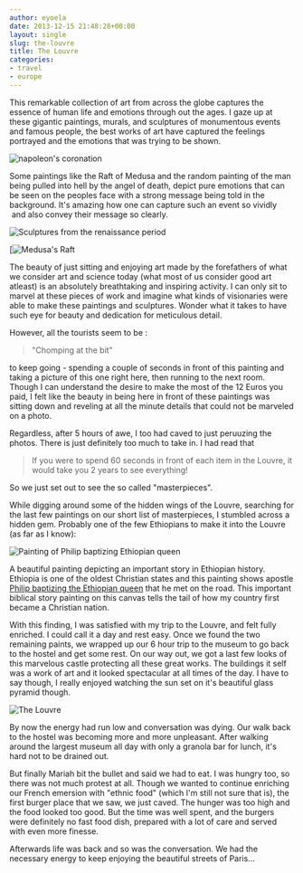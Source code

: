 ```yaml
---
author: eyoela
date: 2013-12-15 21:48:28+00:00
layout: single
slug: the-louvre
title: The Louvre
categories:
- travel
- europe
---
```


This remarkable collection of art from across the globe captures the essence of human life and emotions through out the ages. I gaze up at these gigantic paintings, murals, and sculptures of monumentous events and famous people, the best works of art have captured the feelings portrayed and the emotions that was trying to be shown.


![napoleon's coronation]({{site.baseurl}}/assets/napoleancrowning.jpg)

Some paintings like the Raft of Medusa and the random painting of the man being pulled into hell by the angel of death, depict pure emotions that can be seen on the peoples face with a strong message being told in the background. It's amazing how one can capture such an event so vividly  and also convey their message so clearly.

![Sculptures from the renaissance period]({{site.baseurl}}/assets/sculpture-hall-louvre.jpg)


[![Medusa's Raft]({{site.baseurl}}/assets/images/medusas-raft-painting.jpg)

The beauty of just sitting and enjoying art made by the forefathers of what we consider art and science today (what most of us consider good art atleast) is an absolutely breathtaking and inspiring activity. I can only sit to marvel at these pieces of work and imagine what kinds of visionaries were able to make these paintings and sculptures. Wonder what it takes to have such eye for beauty and dedication for meticulous detail.

However, all the tourists seem to be :

> "Chomping at the bit"

to keep going - spending a couple of seconds in front of this painting and taking a picture of this one right here, then running to the next room. Though I can understand the desire to make the most of the 12 Euros you paid, I felt like the beauty in being here in front of these paintings was sitting down and reveling at all the minute details that could not be marveled on a photo.

Regardless, after 5 hours of awe, I too had caved to just peruuzing the photos. There is just definitely too much to take in. I had read that


<blockquote>
If you were to spend 60 seconds in front of each item in the Louvre, it would take you 2 years to see everything!
</blockquote>


So we just set out to see the so called "masterpieces".

While digging around some of the hidden wings of the Louvre, searching for the last few paintings on our short list of masterpieces, I stumbled across a hidden gem. Probably one of the few Ethiopians to make it into the Louvre (as far as I know):

![Painting of Philip baptizing Ethiopian queen]({{site.baseurl}}/assets/ethiopian-baptism-painting.jpg)

A beautiful painting depicting an important story in Ethiopian history. Ethiopia is one of the oldest Christian states and this painting shows apostle [Philip baptizing the Ethiopian queen](http://www.biblegateway.com/passage/?search=Acts+8%3A26-40) that he met on the road. This important biblical story painting on this canvas tells the tail of how my country first became a Christian nation.

With this finding, I was satisfied with my trip to the Louvre, and felt fully enriched. I could call it a day and rest easy. Once we found the two remaining paints, we wrapped up our 6 hour trip to the museum to go back to the hostel and get some rest. On our way out, we got a last few looks of this marvelous castle protecting all these great works. The buildings it self was a work of art and it looked spectacular at all times of the day. I have to say though, I really enjoyed watching the sun set on it's beautiful glass pyramid though.

![The Louvre]({{site.baseurl}}/assets/louvre.jpg)

By now the energy had run low and conversation was dying. Our walk back to the hostel was becoming more and more unpleasant. After walking around the largest museum all day with only a granola bar for lunch, it's hard not to be drained out.

But finally Mariah bit the bullet and said we had to eat. I was hungry too, so there was not much protest at all. Though we wanted to continue enriching our French emersion with "ethnic food" (which I'm still not sure that is), the first burger place that we saw, we just caved. The hunger was too high and the food looked too good. But the time was well spent, and the burgers were definitely no fast food dish, prepared with a lot of care and served with even more finesse.

Afterwards life was back and so was the conversation. We had the necessary energy to keep enjoying the beautiful streets of Paris...
